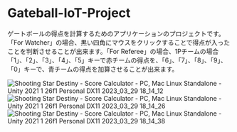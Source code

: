 # Gateball-IoT-Project
ゲートボールの得点を計算するためのアプリケーションのプロジェクトです。「For Watcher」の場合、黒い四角にマウスをクリックすることで得点が入ったことを判断させることが出来ます。「For Referee」の場合、1Pチームの場合「1」、「2」、「3」、「4」、「5」キーで赤チームの得点を、「6」、「7」、「8」、「9」、「0」キーで、青チームの得点を加算させることが出来ます。

![Shooting Star Destiny - Score Calculator - PC, Mac   Linux Standalone - Unity 2021 1 26f1 Personal _DX11_ 2023_03_29 18_14_12](https://user-images.githubusercontent.com/127724521/228486982-0664a6fb-470e-4e9c-b895-92674699a58d.png)
![Shooting Star Destiny - Score Calculator - PC, Mac   Linux Standalone - Unity 2021 1 26f1 Personal _DX11_ 2023_03_29 18_14_26](https://user-images.githubusercontent.com/127724521/228487256-6f4a0867-fa27-42b8-ba63-4d1290b3d245.png)
![Shooting Star Destiny - Score Calculator - PC, Mac   Linux Standalone - Unity 2021 1 26f1 Personal _DX11_ 2023_03_29 18_14_38](https://user-images.githubusercontent.com/127724521/228487294-8cf46884-2eba-4354-9238-322d3a365169.png)

